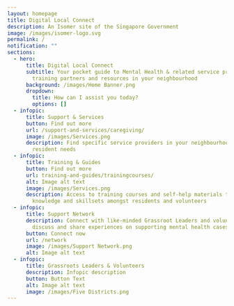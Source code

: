 ```yaml
---
layout: homepage
title: Digital Local Connect
description: An Isomer site of the Singapore Government
image: /images/isomer-logo.svg
permalink: /
notification: ""
sections:
  - hero:
      title: Digital Local Connect
      subtitle: Your pocket guide to Mental Health & related service providers,
        training partners and resources in your neighbourhood
      background: /images/Home Banner.png
      dropdown:
        title: How can I assist you today?
        options: []
  - infopic:
      title: Support & Services
      button: Find out more
      url: /support-and-services/caregiving/
      image: /images/Services.png
      description: Find specific service providers in your neighbourhood based on your
        resident needs
  - infopic:
      title: Training & Guides
      button: Find out more
      url: training-and-guides/trainingcourses/
      alt: Image alt text
      image: /images/Services.png
      description: Access to training courses and self-help materials to build
        knowledge and skillsets amongst residents and volunteers
  - infopic:
      title: Support Network
      description: Connect with like-minded Grassroot Leaders and volunteers to
        discuss and share experiences on supporting mental health cases
      button: Connect now
      url: /network
      image: /images/Support Network.png
      alt: Image alt text
  - infopic:
      title: Grassroots Leaders & Volunteers
      description: Infopic description
      button: Button Text
      alt: Image alt text
      image: /images/Five Districts.png
---
```

